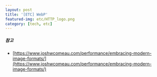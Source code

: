 ```yaml
---
layout: post
title: '[ETC] WebP'
featured-img: etc/HTTP_logo.png
category: [tech, etc]
---
```


##### 참고
- [https://www.joshwcomeau.com/performance/embracing-modern-image-formats/](https://www.joshwcomeau.com/performance/embracing-modern-image-formats/)
